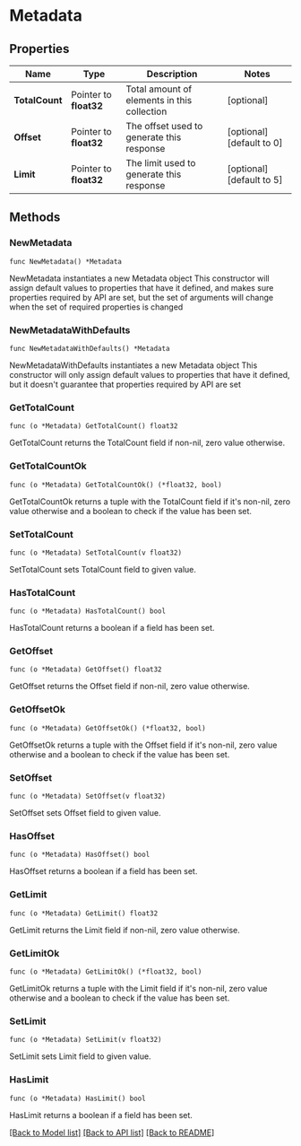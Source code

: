 # Metadata

## Properties

Name | Type | Description | Notes
------------ | ------------- | ------------- | -------------
**TotalCount** | Pointer to **float32** | Total amount of elements in this collection | [optional] 
**Offset** | Pointer to **float32** | The offset used to generate this response | [optional] [default to 0]
**Limit** | Pointer to **float32** | The limit used to generate this response | [optional] [default to 5]

## Methods

### NewMetadata

`func NewMetadata() *Metadata`

NewMetadata instantiates a new Metadata object
This constructor will assign default values to properties that have it defined,
and makes sure properties required by API are set, but the set of arguments
will change when the set of required properties is changed

### NewMetadataWithDefaults

`func NewMetadataWithDefaults() *Metadata`

NewMetadataWithDefaults instantiates a new Metadata object
This constructor will only assign default values to properties that have it defined,
but it doesn't guarantee that properties required by API are set

### GetTotalCount

`func (o *Metadata) GetTotalCount() float32`

GetTotalCount returns the TotalCount field if non-nil, zero value otherwise.

### GetTotalCountOk

`func (o *Metadata) GetTotalCountOk() (*float32, bool)`

GetTotalCountOk returns a tuple with the TotalCount field if it's non-nil, zero value otherwise
and a boolean to check if the value has been set.

### SetTotalCount

`func (o *Metadata) SetTotalCount(v float32)`

SetTotalCount sets TotalCount field to given value.

### HasTotalCount

`func (o *Metadata) HasTotalCount() bool`

HasTotalCount returns a boolean if a field has been set.

### GetOffset

`func (o *Metadata) GetOffset() float32`

GetOffset returns the Offset field if non-nil, zero value otherwise.

### GetOffsetOk

`func (o *Metadata) GetOffsetOk() (*float32, bool)`

GetOffsetOk returns a tuple with the Offset field if it's non-nil, zero value otherwise
and a boolean to check if the value has been set.

### SetOffset

`func (o *Metadata) SetOffset(v float32)`

SetOffset sets Offset field to given value.

### HasOffset

`func (o *Metadata) HasOffset() bool`

HasOffset returns a boolean if a field has been set.

### GetLimit

`func (o *Metadata) GetLimit() float32`

GetLimit returns the Limit field if non-nil, zero value otherwise.

### GetLimitOk

`func (o *Metadata) GetLimitOk() (*float32, bool)`

GetLimitOk returns a tuple with the Limit field if it's non-nil, zero value otherwise
and a boolean to check if the value has been set.

### SetLimit

`func (o *Metadata) SetLimit(v float32)`

SetLimit sets Limit field to given value.

### HasLimit

`func (o *Metadata) HasLimit() bool`

HasLimit returns a boolean if a field has been set.


[[Back to Model list]](../README.md#documentation-for-models) [[Back to API list]](../README.md#documentation-for-api-endpoints) [[Back to README]](../README.md)


